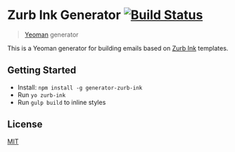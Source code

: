 # Zurb Ink Generator [![Build Status](https://secure.travis-ci.org/BNJ/generator-zurb-ink.png?branch=master)](https://travis-ci.org/BNJ/generator-zurb-ink)

> [Yeoman](http://yeoman.io) generator

This is a Yeoman generator for building emails based on [Zurb Ink](http://zurb.com/ink/) templates.

## Getting Started

* Install: `npm install -g generator-zurb-ink`
* Run `yo zurb-ink`
* Run `gulp build` to inline styles

## License

[MIT](http://opensource.org/licenses/MIT)
